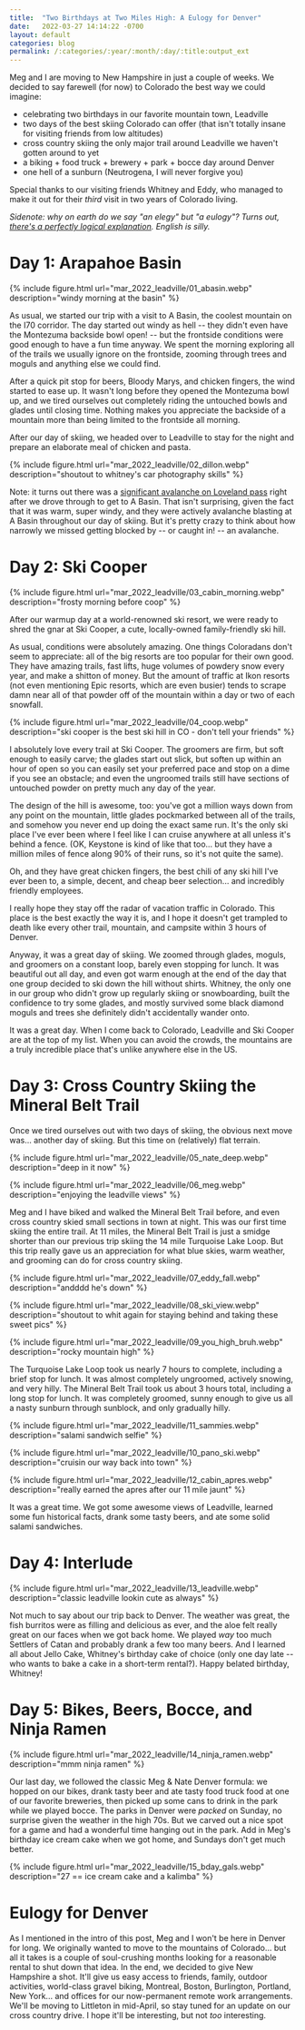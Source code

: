 ```yaml
---
title:  "Two Birthdays at Two Miles High: A Eulogy for Denver"
date:   2022-03-27 14:14:22 -0700
layout: default
categories: blog
permalink: /:categories/:year/:month/:day/:title:output_ext
---
```


Meg and I are moving to New Hampshire in just a couple of weeks.
We decided to say farewell (for now) to Colorado the best way we
could imagine:

- celebrating two birthdays in our favorite mountain town, Leadville
- two days of the best skiing Colorado can offer (that isn't totally
  insane for visiting friends from low altitudes)
- cross country skiing the only major trail around Leadville we haven't
  gotten around to yet
- a biking + food truck + brewery + park + bocce day around Denver
- one hell of a sunburn (Neutrogena, I will never forgive you)

Special thanks to our visiting friends Whitney and Eddy, who managed
to make it out for their *third* visit in two years of Colorado
living.

*Sidenote: why on earth do we say "an elegy" but "a eulogy"? Turns out,
[there's a perfectly logical explanation](https://www.quora.com/Which-of-the-indefinite-articles-a-or-an-precedes-the-word-eulogy).
English is silly.*

<!-- readmore -->

# Day 1: Arapahoe Basin

{% include figure.html url="mar_2022_leadville/01_abasin.webp" description="windy morning at the basin" %}

As usual, we started our trip with a visit to A Basin, the coolest
mountain on the I70 corridor. The day started out windy as hell --
they didn't even have the Montezuma backside bowl open! --
but the frontside conditions were good enough to have a fun time
anyway. We spent the morning exploring all of the trails we usually
ignore on the frontside, zooming through trees and moguls and anything
else we could find.

After a quick pit stop for beers, Bloody Marys, and chicken fingers,
the wind started to ease up. It wasn't long before they opened the
Montezuma bowl up, and we tired ourselves out completely riding the
untouched bowls and glades until closing time. Nothing makes
you appreciate the backside of a mountain more than being limited to
the frontside all morning.

After our day of skiing, we headed over to Leadville to stay for the
night and prepare an elaborate meal of chicken and pasta.

{% include figure.html url="mar_2022_leadville/02_dillon.webp" description="shoutout to whitney's car photography skills" %}

Note: it turns out there was a [significant avalanche on Loveland pass](https://www.9news.com/article/news/local/avalanche-us-6-loveland-pass/73-0c332d9a-2f9e-4422-8fa3-524f833d28bd)
right after we drove through to get to A Basin. That isn't surprising,
given the fact that it was warm, super windy, and they were actively
avalanche blasting at A Basin throughout our day of skiing. But it's
pretty crazy to think about how narrowly we missed getting blocked by --
or caught in! -- an avalanche.

# Day 2: Ski Cooper

{% include figure.html url="mar_2022_leadville/03_cabin_morning.webp" description="frosty morning before coop" %}

After our warmup day at a world-renowned ski resort, we were ready
to shred the gnar at Ski Cooper, a cute, locally-owned family-friendly
ski hill.

As usual, conditions were absolutely amazing. One things Coloradans
don't seem to appreciate: all of the big resorts are too popular for
their own good. They have amazing trails, fast lifts, huge volumes of
powdery snow every year, and make a shitton of money. But the amount
of traffic at Ikon resorts (not even mentioning Epic resorts, which
are even busier) tends to scrape damn near all of that powder off of
the mountain within a day or two of each snowfall.

{% include figure.html url="mar_2022_leadville/04_coop.webp" description="ski cooper is the best ski hill in CO - don't tell your friends" %}

I absolutely love every trail at Ski Cooper. The groomers are firm,
but soft enough to easily carve; the glades start out slick, but soften
up within an hour of open so you can easily set your preferred pace and
stop on a dime if you see an obstacle; and even the ungroomed trails
still have sections of untouched powder on pretty much any day of the
year.

The design of the hill is awesome, too: you've got a million ways down
from any point on the mountain, little glades pockmarked between all of
the trails, and somehow you never end up doing the exact same run. It's
the only ski place I've ever been where I feel like I can cruise anywhere
at all unless it's behind a fence. (OK, Keystone is kind of like that too...
but they have a million miles of fence along 90% of their runs, so it's
not quite the same).

Oh, and they have great chicken fingers, the best chili of any ski hill
I've ever been to, a simple, decent, and cheap beer selection... and
incredibly friendly employees.

I really hope they stay off the radar of vacation traffic in Colorado.
This place is the best exactly the way it is, and I hope it doesn't get
trampled to death like every other trail, mountain, and campsite within
3 hours of Denver.

Anyway, it was a great day of skiing. We zoomed through glades, moguls,
and groomers on a constant loop, barely even stopping for lunch. It
was beautiful out all day, and even got warm enough at the end of the day
that one group decided to ski down the hill without shirts. Whitney,
the only one in our group who didn't grow up regularly skiing or snowboarding,
built the confidence to try some glades, and mostly survived some black
diamond moguls and trees she definitely didn't accidentally wander onto.

It was a great day. When I come back to Colorado, Leadville and Ski Cooper
are at the top of my list. When you can avoid the crowds, the mountains
are a truly incredible place that's unlike anywhere else in the US.

# Day 3: Cross Country Skiing the Mineral Belt Trail

Once we tired ourselves out with two days of skiing, the obvious next
move was... another day of skiing. But this time on (relatively) flat
terrain.

{% include figure.html url="mar_2022_leadville/05_nate_deep.webp" description="deep in it now" %}

{% include figure.html url="mar_2022_leadville/06_meg.webp" description="enjoying the leadville views" %}

Meg and I have biked and walked the Mineral Belt Trail before, and even
cross country skied small sections in town at night. This was our first
time skiing the entire trail. At 11 miles, the Mineral Belt Trail is just
a smidge shorter than our previous trip skiing the 14 mile Turquoise Lake Loop.
But this trip really gave us an appreciation for what blue skies, warm
weather, and grooming can do for cross country skiing.

{% include figure.html url="mar_2022_leadville/07_eddy_fall.webp" description="andddd he's down" %}

{% include figure.html url="mar_2022_leadville/08_ski_view.webp" description="shoutout to whit again for staying behind and taking these sweet pics" %}

{% include figure.html url="mar_2022_leadville/09_you_high_bruh.webp" description="rocky mountain high" %}

The Turquoise Lake Loop took us nearly 7 hours to complete, including a
brief stop for lunch. It was almost completely ungroomed, actively
snowing, and very hilly. The Mineral Belt Trail took us about 3 hours
total, including a long stop for lunch. It was completely groomed,
sunny enough to give us all a nasty sunburn through sunblock, and
only gradually hilly.

{% include figure.html url="mar_2022_leadville/11_sammies.webp" description="salami sandwich selfie" %}

{% include figure.html url="mar_2022_leadville/10_pano_ski.webp" description="cruisin our way back into town" %}

{% include figure.html url="mar_2022_leadville/12_cabin_apres.webp" description="really earned the apres after our 11 mile jaunt" %}

It was a great time. We got some awesome views of Leadville, learned some
fun historical facts, drank some tasty beers, and ate some solid salami
sandwiches.

# Day 4: Interlude

{% include figure.html url="mar_2022_leadville/13_leadville.webp" description="classic leadville lookin cute as always" %}

Not much to say about our trip back to Denver. The weather was great,
the fish burritos were as filling and delicious as ever, and the aloe
felt really great on our faces when we got back home. We played *way*
too much Settlers of Catan and probably drank a few too many beers.
And I learned all about Jello Cake, Whitney's birthday cake of choice
(only one day late -- who wants to bake a cake in a short-term rental?).
Happy belated birthday, Whitney!

# Day 5: Bikes, Beers, Bocce, and Ninja Ramen

{% include figure.html url="mar_2022_leadville/14_ninja_ramen.webp" description="mmm ninja ramen" %}

Our last day, we followed the classic Meg & Nate Denver formula: we
hopped on our bikes, drank tasty beer and ate tasty food truck food
at one of our favorite breweries, then picked up some cans to drink
in the park while we played bocce. The parks in Denver were *packed*
on Sunday, no surprise given the weather in the high 70s. But we
carved out a nice spot for a game and had a wonderful time hanging
out in the park. Add in Meg's birthday ice cream cake when we got
home, and Sundays don't get much better.

{% include figure.html url="mar_2022_leadville/15_bday_gals.webp" description="27 == ice cream cake and a kalimba" %}

# Eulogy for Denver

As I mentioned in the intro of this post, Meg and I won't be here
in Denver for long. We originally wanted to move to the mountains
of Colorado... but all it takes is a couple of soul-crushing months
looking for a reasonable rental to shut down that idea. In the end,
we decided to give New Hampshire a shot. It'll give us easy access to
friends, family, outdoor activities, world-class gravel biking,
Montreal, Boston, Burlington, Portland, New York... and offices for
our now-permanent remote work arrangements. We'll be moving to
Littleton in mid-April, so stay tuned for an update on our cross
country drive. I hope it'll be interesting, but not *too* interesting.

